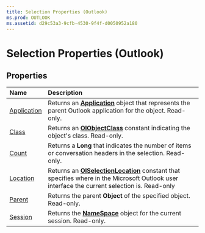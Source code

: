 ```yaml
---
title: Selection Properties (Outlook)
ms.prod: OUTLOOK
ms.assetid: d29c53a3-9cfb-4530-9f4f-d0050952a180
---
```



# Selection Properties (Outlook)

## Properties



|**Name**|**Description**|
|:-----|:-----|
|[Application](selection-application-property-outlook.md)|Returns an  **[Application](application-object-outlook.md)** object that represents the parent Outlook application for the object. Read-only.|
|[Class](selection-class-property-outlook.md)|Returns an  **[OlObjectClass](olobjectclass-enumeration-outlook.md)** constant indicating the object's class. Read-only.|
|[Count](selection-count-property-outlook.md)|Returns a  **Long** that indicates the number of items or conversation headers in the selection. Read-only.|
|[Location](selection-location-property-outlook.md)|Returns an  **[OlSelectionLocation](olselectionlocation-enumeration-outlook.md)** constant that specifies where in the Microsoft Outlook user interface the current selection is. Read-only|
|[Parent](selection-parent-property-outlook.md)|Returns the parent  **Object** of the specified object. Read-only.|
|[Session](selection-session-property-outlook.md)|Returns the  **[NameSpace](namespace-object-outlook.md)** object for the current session. Read-only.|

